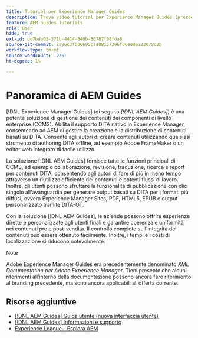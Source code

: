 ```yaml
---
title: Tutorial per Experience Manager Guides
description: Trova video tutorial per Experience Manager Guides (precedentemente XML Documentation per Adobe Experience Manager). Scopri il supporto DITA nativo e l’authoring strutturato in Experience Manager.
feature: AEM Guides Tutorials
role: User
hide: true
exl-id: de7bda03-371b-4414-846b-86787f98fda8
source-git-commit: 7286c3fb36695caa08157296fd6e0de722078c2b
workflow-type: tm+mt
source-wordcount: '236'
ht-degree: 1%

---
```


# Panoramica di AEM Guides

[!DNL Experience Manager Guides] (di seguito _[!DNL AEM Guides]_) è una potente soluzione di gestione dei contenuti dei componenti di livello enterprise (CCMS). Abilita il supporto DITA nativo in Experience Manager, consentendo ad AEM di gestire la creazione e la distribuzione di contenuti basati su DITA. Consente agli autori di creare contenuti utilizzando qualsiasi strumento di authoring DITA offline, ad esempio Adobe FrameMaker o un editor web integrato di facile utilizzo.

La soluzione [!DNL AEM Guides] fornisce tutte le funzioni principali di CCMS, ad esempio collaborazione, revisione, traduzione, ricerca e report per contenuti DITA, consentendo agli autori di fare di più in meno tempo attraverso un riutilizzo efficiente dei contenuti e potenti flussi di lavoro. Inoltre, gli utenti possono sfruttare la funzionalità di pubblicazione con clic singolo all&#39;avanguardia per generare output basati su DITA per i formati più diffusi, ovvero Experience Manager Sites, PDF, HTML5, EPUB e output personalizzato tramite DITA-OT.

Con la soluzione [!DNL AEM Guides], le aziende possono offrire esperienze dirette e personalizzate agli utenti finali e garantire coerenza e uniformità nei contenuti pre e post-vendita. Il controllo completo sull&#39;integrità dei contenuti può essere ottenuto facilmente. Inoltre, i tempi e i costi di localizzazione si riducono notevolmente.

>[!NOTE]
> 
> Adobe Experience Manager Guides era precedentemente denominato _XML Documentation per Adobe Experience Manager_. Tieni presente che alcuni riferimenti all’interno della documentazione possono ancora fare riferimento al branding precedente, ma sono ancora applicabili all’offerta corrente.

## Risorse aggiuntive

* [[!DNL AEM Guides] Guida utente (nuova interfaccia utente)](https://experienceleague.adobe.com/it/docs/experience-manager-guides/using/overview)
* [[!DNL AEM Guides] Informazioni e supporto](https://helpx.adobe.com/it/support/xml-documentation-for-experience-manager.html)
* [Experience League - Esplora AEM](https://business.adobe.com/it/products/experience-manager/adobe-experience-manager.html)
